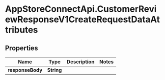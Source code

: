 # AppStoreConnectApi.CustomerReviewResponseV1CreateRequestDataAttributes

## Properties

Name | Type | Description | Notes
------------ | ------------- | ------------- | -------------
**responseBody** | **String** |  | 



